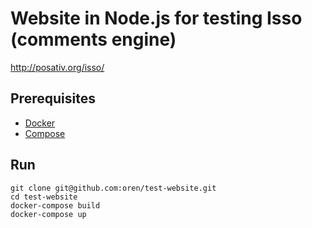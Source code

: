 # Website in Node.js for testing Isso (comments engine)

http://posativ.org/isso/

## Prerequisites

* [Docker](https://docs.docker.com/installation)
* [Compose](https://docs.docker.com/compose/install)

## Run

    git clone git@github.com:oren/test-website.git
    cd test-website
    docker-compose build
    docker-compose up
